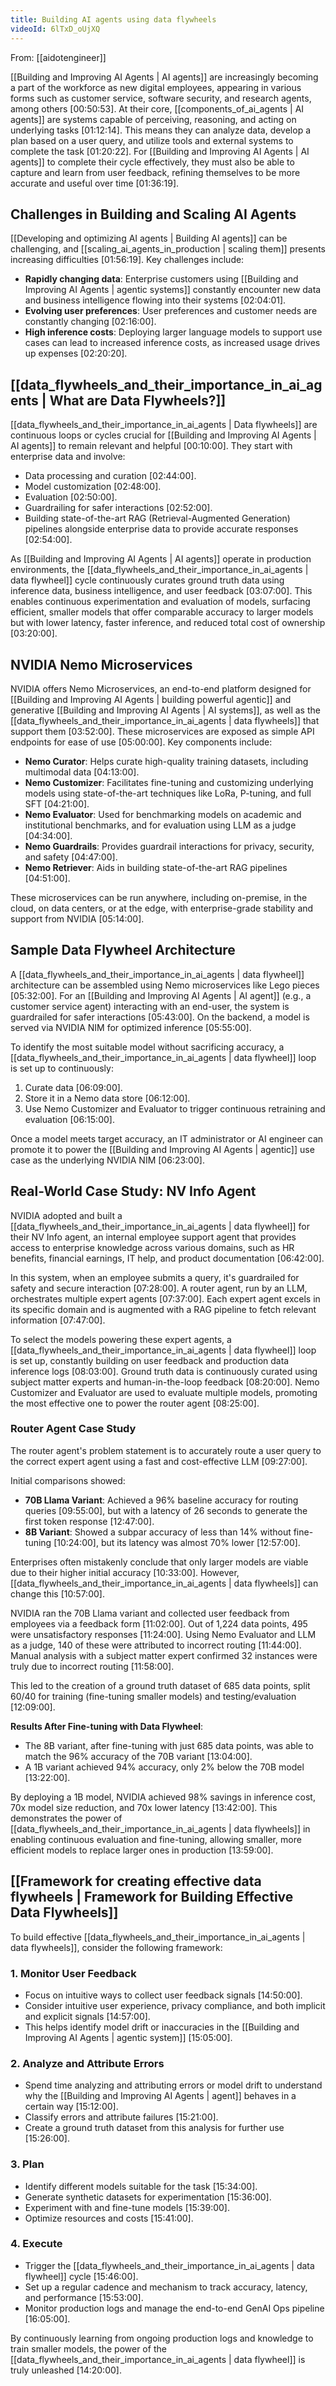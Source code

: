 ```yaml
---
title: Building AI agents using data flywheels
videoId: 6lTxD_oUjXQ
---
```


From: [[aidotengineer]] <br/> 

[[Building and Improving AI Agents | AI agents]] are increasingly becoming a part of the workforce as new digital employees, appearing in various forms such as customer service, software security, and research agents, among others <a class="yt-timestamp" data-t="00:50:53">[00:50:53]</a>. At their core, [[components_of_ai_agents | AI agents]] are systems capable of perceiving, reasoning, and acting on underlying tasks <a class="yt-timestamp" data-t="01:12:14">[01:12:14]</a>. This means they can analyze data, develop a plan based on a user query, and utilize tools and external systems to complete the task <a class="yt-timestamp" data-t="01:20:22">[01:20:22]</a>. For [[Building and Improving AI Agents | AI agents]] to complete their cycle effectively, they must also be able to capture and learn from user feedback, refining themselves to be more accurate and useful over time <a class="yt-timestamp" data-t="01:36:19">[01:36:19]</a>.

## Challenges in Building and Scaling AI Agents

[[Developing and optimizing AI agents | Building AI agents]] can be challenging, and [[scaling_ai_agents_in_production | scaling them]] presents increasing difficulties <a class="yt-timestamp" data-t="01:56:19">[01:56:19]</a>. Key challenges include:
*   **Rapidly changing data**: Enterprise customers using [[Building and Improving AI Agents | agentic systems]] constantly encounter new data and business intelligence flowing into their systems <a class="yt-timestamp" data-t="02:04:01">[02:04:01]</a>.
*   **Evolving user preferences**: User preferences and customer needs are constantly changing <a class="yt-timestamp" data-t="02:16:00">[02:16:00]</a>.
*   **High inference costs**: Deploying larger language models to support use cases can lead to increased inference costs, as increased usage drives up expenses <a class="yt-timestamp" data-t="02:20:20">[02:20:20]</a>.

## [[data_flywheels_and_their_importance_in_ai_agents | What are Data Flywheels?]]

[[data_flywheels_and_their_importance_in_ai_agents | Data flywheels]] are continuous loops or cycles crucial for [[Building and Improving AI Agents | AI agents]] to remain relevant and helpful <a class="yt-timestamp" data-t="00:10:00">[00:10:00]</a>. They start with enterprise data and involve:
*   Data processing and curation <a class="yt-timestamp" data-t="02:44:00">[02:44:00]</a>.
*   Model customization <a class="yt-timestamp" data-t="02:48:00">[02:48:00]</a>.
*   Evaluation <a class="yt-timestamp" data-t="02:50:00">[02:50:00]</a>.
*   Guardrailing for safer interactions <a class="yt-timestamp" data-t="02:52:00">[02:52:00]</a>.
*   Building state-of-the-art RAG (Retrieval-Augmented Generation) pipelines alongside enterprise data to provide accurate responses <a class="yt-timestamp" data-t="02:54:00">[02:54:00]</a>.

As [[Building and Improving AI Agents | AI agents]] operate in production environments, the [[data_flywheels_and_their_importance_in_ai_agents | data flywheel]] cycle continuously curates ground truth data using inference data, business intelligence, and user feedback <a class="yt-timestamp" data-t="03:07:00">[03:07:00]</a>. This enables continuous experimentation and evaluation of models, surfacing efficient, smaller models that offer comparable accuracy to larger models but with lower latency, faster inference, and reduced total cost of ownership <a class="yt-timestamp" data-t="03:20:00">[03:20:00]</a>.

## NVIDIA Nemo Microservices

NVIDIA offers Nemo Microservices, an end-to-end platform designed for [[Building and Improving AI Agents | building powerful agentic]] and generative [[Building and Improving AI Agents | AI systems]], as well as the [[data_flywheels_and_their_importance_in_ai_agents | data flywheels]] that support them <a class="yt-timestamp" data-t="03:52:00">[03:52:00]</a>. These microservices are exposed as simple API endpoints for ease of use <a class="yt-timestamp" data-t="05:00:00">[05:00:00]</a>. Key components include:
*   **Nemo Curator**: Helps curate high-quality training datasets, including multimodal data <a class="yt-timestamp" data-t="04:13:00">[04:13:00]</a>.
*   **Nemo Customizer**: Facilitates fine-tuning and customizing underlying models using state-of-the-art techniques like LoRa, P-tuning, and full SFT <a class="yt-timestamp" data-t="04:21:00">[04:21:00]</a>.
*   **Nemo Evaluator**: Used for benchmarking models on academic and institutional benchmarks, and for evaluation using LLM as a judge <a class="yt-timestamp" data-t="04:34:00">[04:34:00]</a>.
*   **Nemo Guardrails**: Provides guardrail interactions for privacy, security, and safety <a class="yt-timestamp" data-t="04:47:00">[04:47:00]</a>.
*   **Nemo Retriever**: Aids in building state-of-the-art RAG pipelines <a class="yt-timestamp" data-t="04:51:00">[04:51:00]</a>.

These microservices can be run anywhere, including on-premise, in the cloud, on data centers, or at the edge, with enterprise-grade stability and support from NVIDIA <a class="yt-timestamp" data-t="05:14:00">[05:14:00]</a>.

## Sample Data Flywheel Architecture

A [[data_flywheels_and_their_importance_in_ai_agents | data flywheel]] architecture can be assembled using Nemo microservices like Lego pieces <a class="yt-timestamp" data-t="05:32:00">[05:32:00]</a>. For an [[Building and Improving AI Agents | AI agent]] (e.g., a customer service agent) interacting with an end-user, the system is guardrailed for safer interactions <a class="yt-timestamp" data-t="05:43:00">[05:43:00]</a>. On the backend, a model is served via NVIDIA NIM for optimized inference <a class="yt-timestamp" data-t="05:55:00">[05:55:00]</a>.

To identify the most suitable model without sacrificing accuracy, a [[data_flywheels_and_their_importance_in_ai_agents | data flywheel]] loop is set up to continuously:
1.  Curate data <a class="yt-timestamp" data-t="06:09:00">[06:09:00]</a>.
2.  Store it in a Nemo data store <a class="yt-timestamp" data-t="06:12:00">[06:12:00]</a>.
3.  Use Nemo Customizer and Evaluator to trigger continuous retraining and evaluation <a class="yt-timestamp" data-t="06:15:00">[06:15:00]</a>.

Once a model meets target accuracy, an IT administrator or AI engineer can promote it to power the [[Building and Improving AI Agents | agentic]] use case as the underlying NVIDIA NIM <a class="yt-timestamp" data-t="06:23:00">[06:23:00]</a>.

## Real-World Case Study: NV Info Agent

NVIDIA adopted and built a [[data_flywheels_and_their_importance_in_ai_agents | data flywheel]] for their NV Info agent, an internal employee support agent that provides access to enterprise knowledge across various domains, such as HR benefits, financial earnings, IT help, and product documentation <a class="yt-timestamp" data-t="06:42:00">[06:42:00]</a>.

In this system, when an employee submits a query, it's guardrailed for safety and secure interaction <a class="yt-timestamp" data-t="07:28:00">[07:28:00]</a>. A router agent, run by an LLM, orchestrates multiple expert agents <a class="yt-timestamp" data-t="07:37:00">[07:37:00]</a>. Each expert agent excels in its specific domain and is augmented with a RAG pipeline to fetch relevant information <a class="yt-timestamp" data-t="07:47:00">[07:47:00]</a>.

To select the models powering these expert agents, a [[data_flywheels_and_their_importance_in_ai_agents | data flywheel]] loop is set up, constantly building on user feedback and production data inference logs <a class="yt-timestamp" data-t="08:03:00">[08:03:00]</a>. Ground truth data is continuously curated using subject matter experts and human-in-the-loop feedback <a class="yt-timestamp" data-t="08:20:00">[08:20:00]</a>. Nemo Customizer and Evaluator are used to evaluate multiple models, promoting the most effective one to power the router agent <a class="yt-timestamp" data-t="08:25:00">[08:25:00]</a>.

### Router Agent Case Study

The router agent's problem statement is to accurately route a user query to the correct expert agent using a fast and cost-effective LLM <a class="yt-timestamp" data-t="09:27:00">[09:27:00]</a>.

Initial comparisons showed:
*   **70B Llama Variant**: Achieved a 96% baseline accuracy for routing queries <a class="yt-timestamp" data-t="09:55:00">[09:55:00]</a>, but with a latency of 26 seconds to generate the first token response <a class="yt-timestamp" data-t="12:47:00">[12:47:00]</a>.
*   **8B Variant**: Showed a subpar accuracy of less than 14% without fine-tuning <a class="yt-timestamp" data-t="10:24:00">[10:24:00]</a>, but its latency was almost 70% lower <a class="yt-timestamp" data-t="12:57:00">[12:57:00]</a>.

Enterprises often mistakenly conclude that only larger models are viable due to their higher initial accuracy <a class="yt-timestamp" data-t="10:33:00">[10:33:00]</a>. However, [[data_flywheels_and_their_importance_in_ai_agents | data flywheels]] can change this <a class="yt-timestamp" data-t="10:57:00">[10:57:00]</a>.

NVIDIA ran the 70B Llama variant and collected user feedback from employees via a feedback form <a class="yt-timestamp" data-t="11:02:00">[11:02:00]</a>. Out of 1,224 data points, 495 were unsatisfactory responses <a class="yt-timestamp" data-t="11:24:00">[11:24:00]</a>. Using Nemo Evaluator and LLM as a judge, 140 of these were attributed to incorrect routing <a class="yt-timestamp" data-t="11:44:00">[11:44:00]</a>. Manual analysis with a subject matter expert confirmed 32 instances were truly due to incorrect routing <a class="yt-timestamp" data-t="11:58:00">[11:58:00]</a>.

This led to the creation of a ground truth dataset of 685 data points, split 60/40 for training (fine-tuning smaller models) and testing/evaluation <a class="yt-timestamp" data-t="12:09:00">[12:09:00]</a>.

**Results After Fine-tuning with Data Flywheel**:
*   The 8B variant, after fine-tuning with just 685 data points, was able to match the 96% accuracy of the 70B variant <a class="yt-timestamp" data-t="13:04:00">[13:04:00]</a>.
*   A 1B variant achieved 94% accuracy, only 2% below the 70B model <a class="yt-timestamp" data-t="13:22:00">[13:22:00]</a>.

By deploying a 1B model, NVIDIA achieved 98% savings in inference cost, 70x model size reduction, and 70x lower latency <a class="yt-timestamp" data-t="13:42:00">[13:42:00]</a>. This demonstrates the power of [[data_flywheels_and_their_importance_in_ai_agents | data flywheels]] in enabling continuous evaluation and fine-tuning, allowing smaller, more efficient models to replace larger ones in production <a class="yt-timestamp" data-t="13:59:00">[13:59:00]</a>.

## [[Framework for creating effective data flywheels | Framework for Building Effective Data Flywheels]]

To build effective [[data_flywheels_and_their_importance_in_ai_agents | data flywheels]], consider the following framework:

### 1. Monitor User Feedback
*   Focus on intuitive ways to collect user feedback signals <a class="yt-timestamp" data-t="14:50:00">[14:50:00]</a>.
*   Consider intuitive user experience, privacy compliance, and both implicit and explicit signals <a class="yt-timestamp" data-t="14:57:00">[14:57:00]</a>.
*   This helps identify model drift or inaccuracies in the [[Building and Improving AI Agents | agentic system]] <a class="yt-timestamp" data-t="15:05:00">[15:05:00]</a>.

### 2. Analyze and Attribute Errors
*   Spend time analyzing and attributing errors or model drift to understand why the [[Building and Improving AI Agents | agent]] behaves in a certain way <a class="yt-timestamp" data-t="15:12:00">[15:12:00]</a>.
*   Classify errors and attribute failures <a class="yt-timestamp" data-t="15:21:00">[15:21:00]</a>.
*   Create a ground truth dataset from this analysis for further use <a class="yt-timestamp" data-t="15:26:00">[15:26:00]</a>.

### 3. Plan
*   Identify different models suitable for the task <a class="yt-timestamp" data-t="15:34:00">[15:34:00]</a>.
*   Generate synthetic datasets for experimentation <a class="yt-timestamp" data-t="15:36:00">[15:36:00]</a>.
*   Experiment with and fine-tune models <a class="yt-timestamp" data-t="15:39:00">[15:39:00]</a>.
*   Optimize resources and costs <a class="yt-timestamp" data-t="15:41:00">[15:41:00]</a>.

### 4. Execute
*   Trigger the [[data_flywheels_and_their_importance_in_ai_agents | data flywheel]] cycle <a class="yt-timestamp" data-t="15:46:00">[15:46:00]</a>.
*   Set up a regular cadence and mechanism to track accuracy, latency, and performance <a class="yt-timestamp" data-t="15:53:00">[15:53:00]</a>.
*   Monitor production logs and manage the end-to-end GenAI Ops pipeline <a class="yt-timestamp" data-t="16:05:00">[16:05:00]</a>.

By continuously learning from ongoing production logs and knowledge to train smaller models, the power of the [[data_flywheels_and_their_importance_in_ai_agents | data flywheel]] is truly unleashed <a class="yt-timestamp" data-t="14:20:00">[14:20:00]</a>.